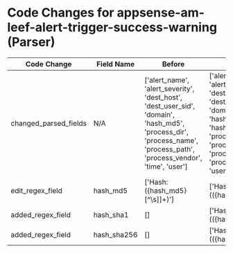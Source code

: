 # Code Changes for appsense-am-leef-alert-trigger-success-warning (Parser)

| Code Change | Field Name | Before | After |
|-------------|------------|--------|-------|
| changed_parsed_fields | N/A | ['alert_name', 'alert_severity', 'dest_host', 'dest_user_sid', 'domain', 'hash_md5', 'process_dir', 'process_name', 'process_path', 'process_vendor', 'time', 'user'] | ['alert_name', 'alert_severity', 'dest_host', 'dest_user_sid', 'domain', 'hash_md5', 'hash_sha1', 'hash_sha256', 'process_dir', 'process_name', 'process_path', 'process_vendor', 'time', 'user'] |
| edit_regex_field | hash_md5 | ['Hash:({hash_md5}[^\s\]]+)'] | ['Hash:(({hash_sha256}\w{64})|({hash_sha1}\w{40})|({hash_md5}\w{32}))'] |
| added_regex_field | hash_sha1 | [] | ['Hash:(({hash_sha256}\w{64})|({hash_sha1}\w{40})|({hash_md5}\w{32}))'] |
| added_regex_field | hash_sha256 | [] | ['Hash:(({hash_sha256}\w{64})|({hash_sha1}\w{40})|({hash_md5}\w{32}))'] |